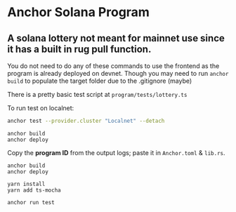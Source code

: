 # Anchor Solana Program


## A solana lottery not meant for mainnet use since it has a built in rug pull function.

You do not need to do any of these commands to use the frontend as the program is already deployed on devnet. Though you may need to run ```anchor build``` to populate the target folder due to the .gitignore (maybe)


There is a pretty basic test script at ```program/tests/lottery.ts```

To run test on localnet:

```bash
anchor test --provider.cluster "Localnet" --detach
```

```shell
anchor build
anchor deploy
```

Copy the **program ID** from the output logs; paste it in `Anchor.toml` & `lib.rs`.

```shell
anchor build
anchor deploy

yarn install
yarn add ts-mocha

anchor run test
```

